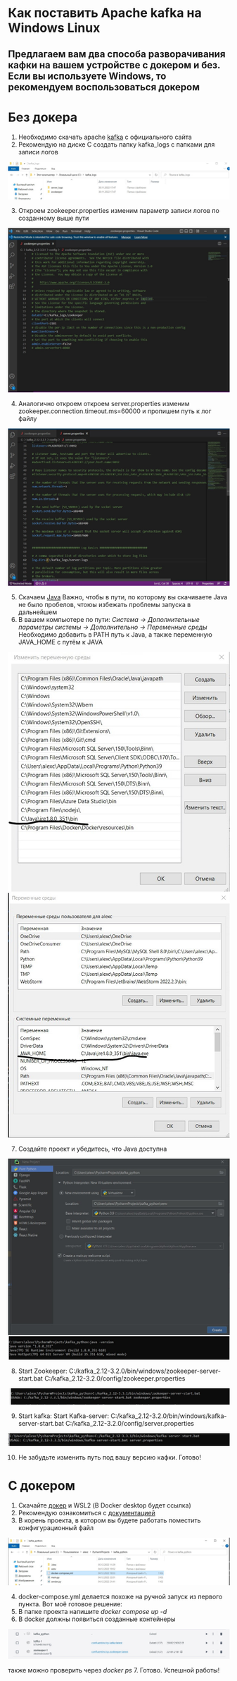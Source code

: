 # Как поставить Apache kafka на Windows Linux

## Предлагаем вам два способа разворачивания кафки на вашем устройстве с докером и без. Если вы используете Windows, то рекомендуем воспользоваться докером


# Без докера

1. Необходимо скачать apache [kafka](https://kafka.apache.org/downloads) с официального сайта 
2. Рекомендую на диске С создать папку kafka_logs с папками для записи логов

![](assets/image1.jpg)

3. Откроем zookeeper.properties изменим параметр записи логов по созданному выше пути

![](assets/image2.jpg)

4. Аналогично откроем откроем server.properties изменим zookeeper.connection.timeout.ms=60000 и пропишем путь к лог файлу

![](assets/image20.jpg)

5. Скачаем [Java](https://www.java.com/ru/download/) Важно, чтобы в пути, по которому вы скачиваете Java не было пробелов, чтоюы избежать проблемы запуска в дальнейшем
6. В вашем компьютере по пути: 
*Система -> Дополнительные параметры системы -> Дополнительно -> Переменные среды* 
Необходимо добавить в PATH путь к Java, а также переменную JAVA_HOME с путём к JAVA

![](assets/image3.jpg)
![](assets/image4.jpg)

7. Создайте проект и убедитесь, что Java доступна

![](assets/image5.jpg)
![](assets/image6.jpg)

8. Start Zookeeper:
C:/kafka_2.12-3.2.0/bin/windows/zookeeper-server-start.bat C:/kafka_2.12-3.2.0/config/zookeeper.properties

![](assets/Start1.jpg)

9. Start kafka:
Start Kafka-server:
C:/kafka_2.12-3.2.0/bin/windows/kafka-server-start.bat C:/kafka_2.12-3.2.0/config/server.properties

![](assets/Start2.jpg)

10. Не забудьте изменить путь под вашу версию кафки.
Готово!


# С докером
1. Скачайте [докер](https://www.docker.com/products/docker-desktop/) и WSL2 (В Docker desktop будет ссылка)
2. Рекомендую ознакомиться с [документацией](https://learn.microsoft.com/ru-ru/windows/wsl/tutorials/wsl-containers)
3. В корень проекта, в котором вы будете работать поместить конфигурационный файл

![](assets/docker1.jpg)

4. docker-compose.yml делается похоже на ручной запуск из первого пункта. Вот моё готовое решение:
5. В папке проекта напишите *docker compose up -d*
6. В docker должны появиться созданные контейнеры 

![](assets/docker2.jpg)

также можно проверить через *docker ps*
7. Готово. Успешной работы!
